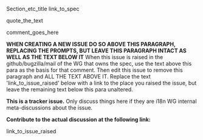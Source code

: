 Section_etc_title
link_to_spec

quote_the_text

comment_goes_here

**WHEN CREATING A NEW ISSUE DO SO ABOVE THIS PARAGRAPH, REPLACING THE PROMPTS, BUT LEAVE THIS PARAGRAPH INTACT AS WELL AS THE TEXT BELOW IT** When this issue is raised in the github/bugzilla/mail of the WG that owns the spec, use the text above this para as the basis for that comment. Then edit this issue to remove this paragraph and ALL THE TEXT ABOVE IT. Replace the text 'link_to_issue_raised' below with a link to the place you raised the issue, but leave the remaining text below this para unaltered.

**This is a tracker issue.** Only discuss things here if they are i18n WG internal meta-discussions about the issue.

**Contribute to the actual discussion at the following link:**


link_to_issue_raised

